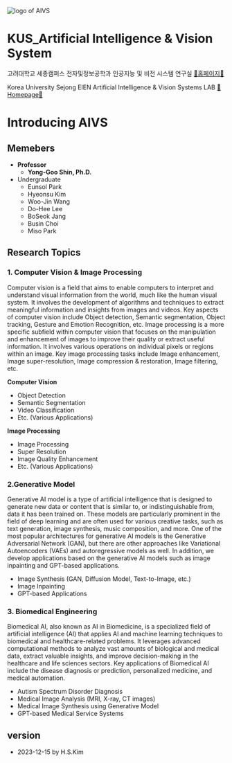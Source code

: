 ![logo of AIVS](C:\Users\User\Desktop\logo_eng.png "LOGO")

# KUS_Artificial Intelligence & Vision System
고려대학교 세종캠퍼스 전자및정보공학과 인공지능 및 비전 시스템 연구실 [📌홈페이지📌](http://aivs.korea.ac.kr)

Korea University Sejong EIEN Artificial Intelligence & Vision Systems LAB [📌Homepage📌](http://aivs.korea.ac.kr)

# Introducing AIVS
## Memebers
- **Professor**
    - **Yong-Goo Shin, Ph.D.**
- Undergraduate
  - Eunsol Park
  - Hyeonsu Kim
  - Woo-Jin Wang
  - Do-Hee Lee
  - BoSeok Jang
  - Busin Choi
  - Miso Park

## Research Topics
### 1. Computer Vision & Image Processing
Computer vision is a field that aims to enable computers to interpret and understand visual information from the world,
much like the human visual system. It involves the development of algorithms and techniques to extract meaningful
information and insights from images and videos. Key aspects of computer vision include Object detection, Semantic
segmentation, Object tracking, Gesture and Emotion Recognition, etc. Image processing is a more specific subfield within
computer vision that focuses on the manipulation and enhancement of images to improve their quality or extract useful
information. It involves various operations on individual pixels or regions within an image. Key image processing tasks
include Image enhancement, Image super-resolution, Image compression & restoration, Image filtering, etc.

**Computer Vision**
- Object Detection
- Semantic Segmentation
- Video Classification
- Etc. (Various Applications)

**Image Processing**
- Image Processing
- Super Resolution
- Image Quality Enhancement
- Etc. (Various Applications)

### 2.Generative Model
Generative AI model is a type of artificial intelligence that is designed to generate new data or content that is
similar to, or indistinguishable from, data it has been trained on. These models are particularly prominent in the field
of deep learning and are often used for various creative tasks, such as text generation, image synthesis, music
composition, and more. One of the most popular architectures for generative AI models is the Generative Adversarial
Network (GAN), but there are other approaches like Variational Autoencoders (VAEs) and autoregressive models as well. In
addition, we develop applications based on the generative AI models such as image inpainting and GPT-based applications.

- Image Synthesis (GAN, Diffusion Model, Text-to-Image, etc.)
- Image Inpainting
- GPT-based Applications

### 3. Biomedical Engineering
Biomedical AI, also known as AI in Biomedicine, is a specialized field of artificial intelligence (AI) that applies AI
and machine learning techniques to biomedical and healthcare-related problems. It leverages advanced computational
methods to analyze vast amounts of biological and medical data, extract valuable insights, and improve decision-making
in the healthcare and life sciences sectors. Key applications of Biomedical AI include the disease diagnosis or
prediction, personalized medicine, and medical automation.

- Autism Spectrum Disorder Diagnosis
- Medical Image Analysis (MRI, X-ray, CT images)
- Medical Image Synthesis using Generative Model
- GPT-based Medical Service Systems

## version
- 2023-12-15 by H.S.Kim
